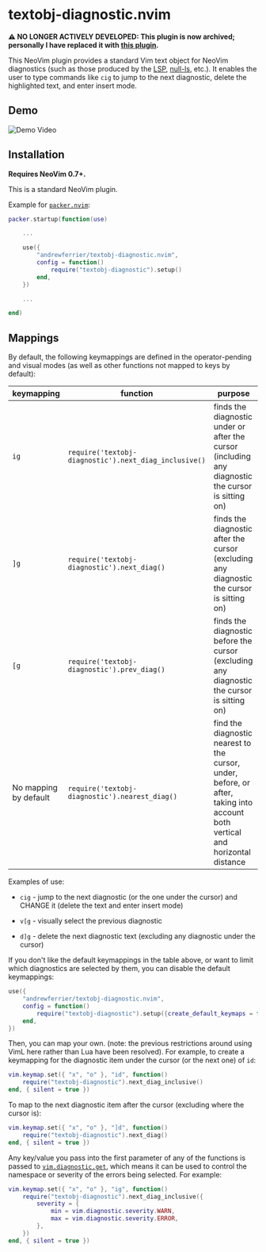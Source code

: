 # textobj-diagnostic.nvim

**⚠️  NO LONGER ACTIVELY DEVELOPED: This plugin is now archived; personally I have
replaced it with [this
plugin](https://github.com/chrisgrieser/nvim-various-textobjs).**

This NeoVim plugin provides a standard Vim text object for NeoVim diagnostics
(such as those produced by the [LSP](https://neovim.io/doc/user/lsp.html),
[null-ls](https://github.com/jose-elias-alvarez/null-ls.nvim), etc.). It enables
the user to type commands like `cig` to jump to the next diagnostic,
delete the highlighted text, and enter insert mode.

## Demo

![Demo Video](https://user-images.githubusercontent.com/107015/184540175-d40871db-aed7-4990-9a2f-546570cbe008.gif)

## Installation

**Requires NeoVim 0.7+.**

This is a standard NeoVim plugin.

Example for [`packer.nvim`](https://github.com/wbthomason/packer.nvim):

```lua
packer.startup(function(use)

    ...

    use({
        "andrewferrier/textobj-diagnostic.nvim",
        config = function()
            require("textobj-diagnostic").setup()
        end,
    })

    ...

end)
```

## Mappings

By default, the following keymappings are defined in the operator-pending and
visual modes (as well as other functions not mapped to keys by default):

| keymapping            | function                                              | purpose                                                                                                                       |
| -                     | -                                                     | -                                                                                                                             |
| `ig`                  | `require('textobj-diagnostic').next_diag_inclusive()` | finds the diagnostic under or after the cursor (including any diagnostic the cursor is sitting on)                            |
| `]g`                  | `require('textobj-diagnostic').next_diag()`           | finds the diagnostic after the cursor (excluding any diagnostic the cursor is sitting on)                                     |
| `[g`                  | `require('textobj-diagnostic').prev_diag()`           | finds the diagnostic before the cursor (excluding any diagnostic the cursor is sitting on)                                    |
| No mapping by default | `require('textobj-diagnostic').nearest_diag()`        | find the diagnostic nearest to the cursor, under, before, or after, taking into account both vertical and horizontal distance |

Examples of use:

*   `cig` - jump to the next diagnostic (or the one under the cursor) and CHANGE
    it (delete the text and enter insert mode)

*   `v[g` - visually select the previous diagnostic

*   `d]g` - delete the next diagnostic text (excluding any diagnostic under the
    cursor)

If you don't like the default keymappings in the table above, or want to limit
which diagnostics are selected by them, you can disable the default keymappings:

```lua
use({
    "andrewferrier/textobj-diagnostic.nvim",
    config = function()
        require("textobj-diagnostic").setup({create_default_keymaps = false})
    end,
})
```

Then, you can map your own. (note: the previous restrictions around using VimL
here rather than Lua have been resolved). For example, to create a keymapping
for the diagnostic item under the cursor (or the next one) of `id`:

```lua
vim.keymap.set({ "x", "o" }, "id", function()
    require("textobj-diagnostic").next_diag_inclusive()
end, { silent = true })
```

To map to the next diagnostic item after the cursor (excluding where the cursor
is):

```lua
vim.keymap.set({ "x", "o" }, "]d", function()
    require("textobj-diagnostic").next_diag()
end, { silent = true })
```

Any key/value you pass into the first parameter of any of the functions is
passed to
[`vim.diagnostic.get`](https://neovim.io/doc/user/diagnostic.html#vim.diagnostic.get\(\)),
which means it can be used to control the namespace or severity of the errors
being selected. For example:

```lua
vim.keymap.set({ "x", "o" }, "ig", function()
    require("textobj-diagnostic").next_diag_inclusive({
        severity = {
            min = vim.diagnostic.severity.WARN,
            max = vim.diagnostic.severity.ERROR,
        },
    })
end, { silent = true })
```

